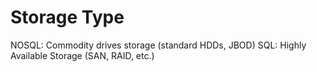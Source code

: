 # Storage Type

NOSQL: Commodity drives storage (standard HDDs, JBOD)
SQL: Highly Available Storage (SAN, RAID, etc.)